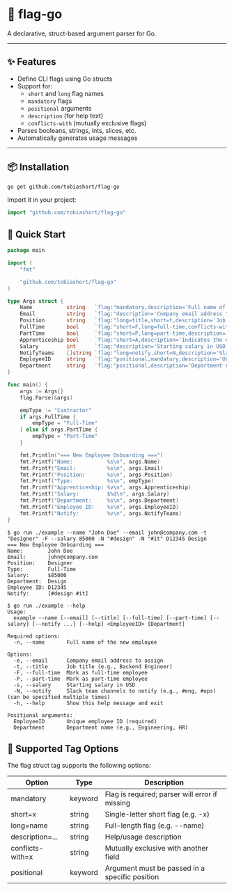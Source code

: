 # 🏴 flag-go

A declarative, struct-based argument parser for Go.

---

## ✨ Features

- Define CLI flags using Go structs
- Support for:
  - `short` and `long` flag names
  - `mandatory` flags
  - `positional` arguments
  - `description` (for help text)
  - `conflicts-with` (mutually exclusive flags)
- Parses booleans, strings, ints, slices, etc.
- Automatically generates usage messages

---

## 📦 Installation

```bash
go get github.com/tobiashort/flag-go
```

Import it in your project:

```go
import "github.com/tobiashort/flag-go"
```

## 🚀 Quick Start

```go
package main

import (
	"fmt"

	"github.com/tobiashort/flag-go"
)

type Args struct {
	Name           string   `flag:"mandatory,description='Full name of the new employee'"`
	Email          string   `flag:"description='Company email address to assign'"`
	Position       string   `flag:"long=title,short=t,description='Job title (e.g., Backend Engineer)'"`
	FullTime       bool     `flag:"short=F,long=full-time,conflicts-with=PartTime,description='Mark as full-time employee'"`
	PartTime       bool     `flag:"short=P,long=part-time,description='Mark as part-time employee'"`
	Apprenticeship bool     `flag:"short=A,description='Indicates the employee is joining as an apprentice'"`
	Salary         int      `flag:"description='Starting salary in USD'"`
	NotifyTeams    []string `flag:"long=notify,short=N,description='Slack team channels to notify (e.g., #eng, #ops)'"`
	EmployeeID     string   `flag:"positional,mandatory,description='Unique employee ID'"`
	Department     string   `flag:"positional,description='Department name (e.g., Engineering, HR)'"`
}

func main() {
	args := Args{}
	flag.Parse(&args)

	empType := "Contractor"
	if args.FullTime {
		empType = "Full-Time"
	} else if args.PartTime {
		empType = "Part-Time"
	}

	fmt.Println("=== New Employee Onboarding ===")
	fmt.Printf("Name:           %s\n", args.Name)
	fmt.Printf("Email:          %s\n", args.Email)
	fmt.Printf("Position:       %s\n", args.Position)
	fmt.Printf("Type:           %s\n", empType)
	fmt.Printf("Apprenticeship: %v\n", args.Apprenticeship)
	fmt.Printf("Salary:         $%d\n", args.Salary)
	fmt.Printf("Department:     %s\n", args.Department)
	fmt.Printf("Employee ID:    %s\n", args.EmployeeID)
	fmt.Printf("Notify:         %v\n", args.NotifyTeams)
}
```

```shell
$ go run ./example --name "John Doe" --email john@company.com -t "Designer" -F --salary 85000 -N "#design" -N "#it" D12345 Design
=== New Employee Onboarding ===
Name:        John Doe
Email:       john@company.com
Position:    Designer
Type:        Full-Time
Salary:      $85000
Department:  Design
Employee ID: D12345
Notify:      [#design #it]
```

```shell
$ go run ./example --help
Usage:
  example --name [--email] [--title] [--full-time] [--part-time] [--salary] [--notify ...] [--help] <EmployeeID> [Department]

Required options:
  -n, --name       Full name of the new employee

Options:
  -e, --email      Company email address to assign
  -t, --title      Job title (e.g., Backend Engineer)
  -F, --full-time  Mark as full-time employee
  -P, --part-time  Mark as part-time employee
  -s, --salary     Starting salary in USD
  -N, --notify     Slack team channels to notify (e.g., #eng, #ops) (can be specified multiple times)
  -h, --help       Show this help message and exit

Positional arguments:
  EmployeeID       Unique employee ID (required)
  Department       Department name (e.g., Engineering, HR)
```

## 🧠 Supported Tag Options

The flag struct tag supports the following options:

|Option          |Type   |Description                                   |
|----------------|-------|----------------------------------------------|
|mandatory       |keyword|Flag is required; parser will error if missing|
|short=x         |string |Single-letter short flag (e.g. -x)            |
|long=name       |string |Full-length flag (e.g. --name)                |
|description=... |string |Help/usage description                        |
|conflicts-with=x|string |Mutually exclusive with another field         |
|positional      |keyword|Argument must be passed in a specific position|

